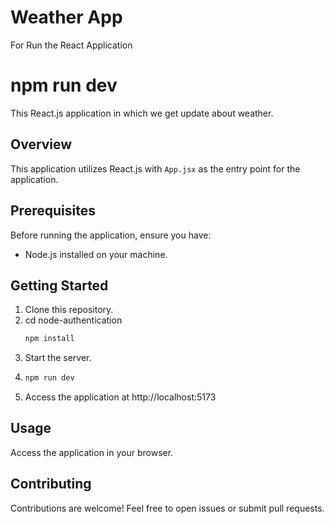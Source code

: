 # Weather App
For Run the React Application
# npm run dev


This React.js application in which we get update about weather.

## Overview

This application utilizes React.js with `App.jsx` as the entry point for the application.

## Prerequisites

Before running the application, ensure you have:

- Node.js installed on your machine.

## Getting Started

1. Clone this repository.
2. cd node-authentication
   ```bash
   npm install
3. Start the server.
4. 
   ```bash
   npm run dev
5. Access the application at http://localhost:5173

## Usage
Access the application in your browser.

## Contributing
Contributions are welcome! Feel free to open issues or submit pull requests.
   
  
